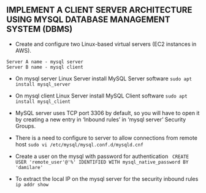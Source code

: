 ## IMPLEMENT A CLIENT SERVER ARCHITECTURE USING MYSQL DATABASE MANAGEMENT SYSTEM (DBMS)

* Create and configure two Linux-based virtual servers (EC2 instances in AWS).
```
Server A name - mysql server
Server B name - mysql client
```

* On mysql server Linux Server install MySQL Server software
`sudo apt install mysql_server`

* On mysql client Linux Server install MySQL Client software
`sudo apt install mysql_client`

* MySQL server uses TCP port 3306 by default, so you will have to open it by creating a new entry in ‘Inbound rules’ in ‘mysql server’ Security Groups. 
* There is a need to configure to server to allow connections from remote host
`sudo vi /etc/mysql/mysql.conf.d/mysqld.cnf`

* Create a user on the mysql with password for authentication
`  CREATE USER 'remote_user'@'%' IDENTIFIED WITH mysql_native_password BY 'damilare' `

* To extract the  local IP on the mysql server for the security inbound rules
`ip addr show`


